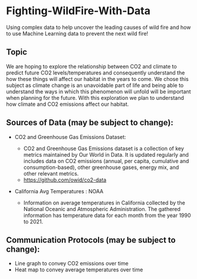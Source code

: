 # Fighting-WildFire-With-Data
Using complex data to help uncover the leading causes of wild fire and how to use Machine Learning data to prevent the next wild fire!

## Topic
We are hoping to explore the relationship between CO2 and climate to predict future CO2 levels/temperatures and consequently understand the how these things will affect our habitat in the years to come. We chose this subject as climate change is an unavoidable part of life and being able to understand the ways in which this phenomenon will unfold will be important when planning for the future. With this exploration we plan to understand how climate and  CO2 emissions affect our habitat. 

## Sources of Data (may be subject to change):
- CO2 and Greenhouse Gas Emissions Dataset:
  - CO2 and Greenhouse Gas Emissions dataset is a collection of key metrics maintained by Our World in Data. It is updated regularly and includes data on CO2 emissions (annual, per capita, cumulative and consumption-based), other greenhouse gases, energy mix, and other relevant metrics. 
  - https://github.com/owid/co2-data

- California Avg Temperatures : NOAA
  - Information on average temperatures in California collected by the National Oceanic and Atmospheric Administration. The gathered information has temperature data for each month from the year 1990 to 2021.

## Communication Protocols (may be subject to change):
- Line graph to convey CO2 emissions over time
- Heat map to convey average temperatures over time
